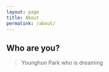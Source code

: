 ```yaml
---
layout: page
title: About
permalink: /about/
---
```


## Who are you?
> Younghun Park who is dreaming 
